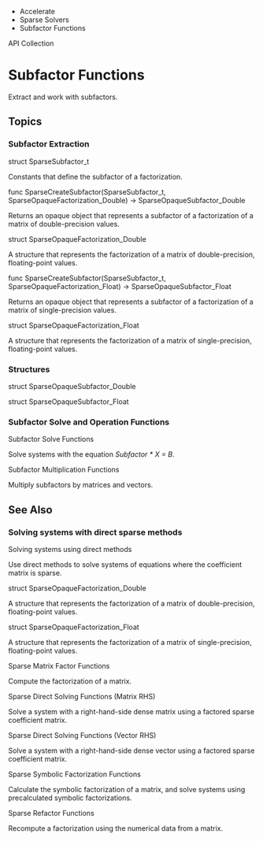 

- Accelerate
- Sparse Solvers
-  Subfactor Functions 

API Collection

# Subfactor Functions

Extract and work with subfactors.

## Topics

### Subfactor Extraction

struct SparseSubfactor_t

Constants that define the subfactor of a factorization.

func SparseCreateSubfactor(SparseSubfactor_t, SparseOpaqueFactorization_Double) -> SparseOpaqueSubfactor_Double

Returns an opaque object that represents a subfactor of a factorization of a matrix of double-precision values.

struct SparseOpaqueFactorization_Double

A structure that represents the factorization of a matrix of double-precision, floating-point values.

func SparseCreateSubfactor(SparseSubfactor_t, SparseOpaqueFactorization_Float) -> SparseOpaqueSubfactor_Float

Returns an opaque object that represents a subfactor of a factorization of a matrix of single-precision values.

struct SparseOpaqueFactorization_Float

A structure that represents the factorization of a matrix of single-precision, floating-point values.

### Structures

struct SparseOpaqueSubfactor_Double

struct SparseOpaqueSubfactor_Float

### Subfactor Solve and Operation Functions

Subfactor Solve Functions

Solve systems with the equation *Subfactor \* X = B*.

Subfactor Multiplication Functions

Multiply subfactors by matrices and vectors.

## See Also

### Solving systems with direct sparse methods

Solving systems using direct methods

Use direct methods to solve systems of equations where the coefficient matrix is sparse.

struct SparseOpaqueFactorization_Double

A structure that represents the factorization of a matrix of double-precision, floating-point values.

struct SparseOpaqueFactorization_Float

A structure that represents the factorization of a matrix of single-precision, floating-point values.

Sparse Matrix Factor Functions

Compute the factorization of a matrix.

Sparse Direct Solving Functions (Matrix RHS)

Solve a system with a right-hand-side dense matrix using a factored sparse coefficient matrix.

Sparse Direct Solving Functions (Vector RHS)

Solve a system with a right-hand-side dense vector using a factored sparse coefficient matrix.

Sparse Symbolic Factorization Functions

Calculate the symbolic factorization of a matrix, and solve systems using precalculated symbolic factorizations.

Sparse Refactor Functions

Recompute a factorization using the numerical data from a matrix.

